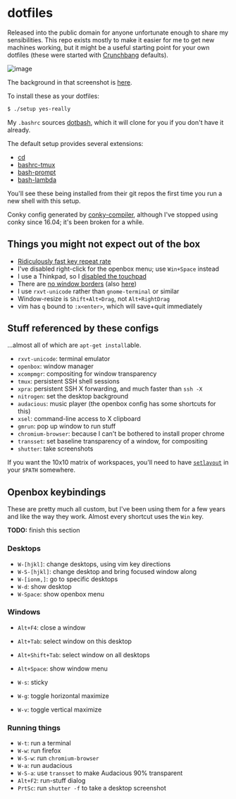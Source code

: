 # dotfiles
Released into the public domain for anyone unfortunate enough to share my
sensibilities. This repo exists mostly to make it easier for me to get new
machines working, but it might be a useful starting point for your own dotfiles
(these were started with
[Crunchbang](https://en.wikipedia.org/wiki/CrunchBang_Linux) defaults).

![image](http://spencertipping.com/dotfiles-desktop.jpg)

The background in that screenshot is
[here](http://spencertipping.com/dotfiles-background.jpg).

To install these as your dotfiles:

```sh
$ ./setup yes-really
```

My `.bashrc` sources [dotbash](https://github.com/spencertipping/dotbash), which
it will clone for you if you don't have it already.

The default setup provides several extensions:

- [cd](https://github.com/spencertipping/cd)
- [bashrc-tmux](https://github.com/spencertipping/bashrc-tmux)
- [bash-prompt](https://github.com/spencertipping/bash-prompt)
- [bash-lambda](https://github.com/spencertipping/bash-lambda)

You'll see these being installed from their git repos the first time you run a
new shell with this setup.

Conky config generated by
[conky-compiler](https://github.com/spencertipping/conky-compiler), although
I've stopped using conky since 16.04; it's been broken for a while.

## Things you might not expect out of the box
- [Ridiculously fast key repeat rate](./xinitrc#L6)
- I've disabled right-click for the openbox menu; use `Win+Space` instead
- I use a Thinkpad, so I [disabled the touchpad](./xinitrc#L13)
- There are [no window borders](openbox/rc.xml#L15) (also
  [here](openbox/rc.xml#L233))
- I use `rxvt-unicode` rather than `gnome-terminal` or similar
- Window-resize is `Shift+Alt+Drag`, not `Alt+RightDrag`
- vim has `q` bound to `:x<enter>`, which will save+quit immediately

## Stuff referenced by these configs
...almost all of which are `apt-get install`able.

- `rxvt-unicode`: terminal emulator
- `openbox`: window manager
- `xcompmgr`: compositing for window transparency
- `tmux`: persistent SSH shell sessions
- `xpra`: persistent SSH X forwarding, and much faster than `ssh -X`
- `nitrogen`: set the desktop background
- `audacious`: music player (the openbox config has some shortcuts for this)
- `xsel`: command-line access to X clipboard
- `gmrun`: pop up window to run stuff
- `chromium-browser`: because I can't be bothered to install proper chrome
- `transset`: set baseline transparency of a window, for compositing
- `shutter`: take screenshots

If you want the 10x10 matrix of workspaces, you'll need to have
[`setlayout`](http://openbox.org/dist/tools/setlayout.c) in your `$PATH`
somewhere.

## Openbox keybindings
These are pretty much all custom, but I've been using them for a few years and
like the way they work. Almost every shortcut uses the `Win` key.

**TODO:** finish this section

### Desktops
- `W-[hjkl]`: change desktops, using vim key directions
- `W-S-[hjkl]`: change desktop and bring focused window along
- `W-[ionm,]`: go to specific desktops
- `W-d`: show desktop
- `W-Space`: show openbox menu

### Windows
- `Alt+F4`: close a window
- `Alt+Tab`: select window on this desktop
- `Alt+Shift+Tab`: select window on all desktops
- `Alt+Space`: show window menu

- `W-s`: sticky
- `W-g`: toggle horizontal maximize
- `W-v`: toggle vertical maximize

### Running things
- `W-t`: run a terminal
- `W-w`: run firefox
- `W-S-w`: run `chromium-browser`
- `W-a`: run audacious
- `W-S-a`: use `transset` to make Audacious 90% transparent
- `Alt+F2`: run-stuff dialog
- `PrtSc`: run `shutter -f` to take a desktop screenshot

